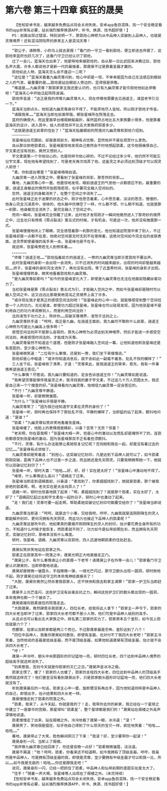 # 第六卷 第三十四章 疯狂的晟昊
        【告知安卓书友，越来越多免费站点将会关闭失效，安卓app鱼目混珠，找一个安全稳定看书的app非常有必要，站长强烈推荐换源APP，听书、换源、找书超好使！】
       PS：前面出现过错误，特别说明一下，那郢炝心神修为从中品神人突破到上品神人，也就是灵尊境界！还有混沌阴阳界的原来主人是混沌天尊！
       ————————————
       “郢公子，请稍等，小的马上就去禀报！”看门的一守卫一看到郢炝，便立即进去传报了，这郢炝来蓝府也好几次了，这看门守卫已经认识了郢炝。
       过了一会儿，蓝海天也出来了，他是特地来接郢炝的，自从那一日比武招亲决赛过后，郢炝名声大震，许多人都说他才是新一代的最强者，那晟昊不过是靠着圣器才赢的。
       郢炝如此人物，蓝海天怎么会不逢迎一二呢？
       “这位是？”蓝海天看着九幽灵尊问到，他心中却是一惊，不单单是因为自己无法感应到眼前之人的气息，最重要的是……郢炝是站在眼前人旁边的，显得很是恭敬。
       “难道是……九幽灵尊？那郢家家主我还是认识的，也只有九幽灵尊才能令郢炝他如此恭敬吧！”蓝海天心中开始泛起阵阵波澜。
       郢炝传音道：“这正是我的师尊九幽灵尊大人，现在师尊他需要去见逍遥王，请蓝老爷引见一下。”
       蓝海天当即点头，他知道九幽灵尊身份不得了，不能弄地尽人皆知，所以刚才郢炝才传音。
       “请跟我来……”蓝海天当即在前面带路，朝张星峰所在院落走去。
       蓝府的确很大，而且里面亭台楼阁蜿蜒曲折，虽然蓝府占地比五大家族要小很多，但是靠着蓝海天的设计，进入其中，给人的感觉并不比五大家族府邸差多少。
       “这就是逍遥王前辈的住处了！”蓝海天指着眼前的院落对九幽灵尊和郢炝介绍到。
       ————————
       张星峰站在花圃前，却是直视前方，眼神有点忧郁，显然他并不是在观赏什么景色。
       自从那日拒绝郢柔后，张星峰震惊地发现自己竟然会不时地想起郢柔，这令他很痛恨自己，宇文柔还没有找到，竟然又想别人。
       宇文柔是第一个令他动心的，也是同样令他心碎的，不过不论经过多少年，他仍然不可能忘记宇文柔，现在他有希望找到了，可是老天再次戏弄了他，这鉴灵之术必须达到顶级才可以观灵人前世！
       “柔，你到底在哪里？”张星峰喃喃自语。
       九幽灵尊一进入院落之中，便看到了张星峰的背影，那苍然的背影……
       蓦地，九幽灵尊心中一震，他震惊地发现，眼前逍遥王的气息他一点都感应不到，最重要的是，逍遥王身躯此时竟然开始若隐若现，似乎要完全融入空间似的。
       忽然，逍遥王的身躯消失了，在整个空间之中消失了……
       此时张星峰正处于迷蒙的状态之中，刚才他思念着柔，心中思念着，淡淡的思念，慢慢的，他身心完全沉浸其中，徐徐的，他头脑中仿佛空了一样，什么都不想，什么都不知道，也就是那一刹那，他身躯完全消失了，是完全融入了空间之中。
       而同一瞬间，张星峰完全惊醒了过来，此时他才发现刚才一瞬间他竟然进入了那奇妙的境界之中，过去也只有修炼《零点裂击》第五式的时候，才有机会，可是这一次，他并没有施展那一式。
       张星峰慢慢地闭上了眼睛，完全感悟着那一刹那的变化，他也知道这院落中来了别人，不过张星峰却是一点都不在意，他绝对空间是无时无刻不在使用着，这绝对空间如今完全在的皮肤表面，这灵界即使最强的高手来一击，张星峰也是不在乎。
       就这样，张星峰旁若无人到修炼着……
       。。。。。。。。
       “师尊？逍遥王他……”郢炝指着前方的逍遥王，一旁的九幽灵尊当即示意郢炝不要出声。
       此时张星峰的身影一会出现一会消失，只不过消失的时间越来越长，出现的时间却是越来越短……终于，张星峰的身形完全消失了，再也没有出现。等了近盏茶时间，张星峰的身影才出现。
       张星峰慢慢转身，微笑地看着郢炝和九幽灵尊。
       “是九幽灵尊前辈吗？”如今的张星峰变化大了，即使是九幽灵尊也无法在他面前隐藏丝毫功力了。
       当初张星峰是靠《零点裂击》第五式为引，才能融入空间之中，而如今张星峰却是随时可以融入空间之中，这又远远比那晟昊用混沌之灵境界上高了许多。
       “或许现在我才是真正的感悟空间法则吧！”张星峰此时心中一动，就能够感受到整个空间任意一个人的功力。无论是谁，即使功力超过张星峰，张星峰也可以轻易发现，因为他张星峰不是利用自己的功力来观察别人，而是利用空间法则！
       法则凌驾于功力之上，除非你……突破天尊境界，凌驾于法则之上。
       九幽灵尊拱手道：“呵呵，我正是九幽，在逍遥王面前，我九幽可不敢称什么前辈，逍遥王心神修为可是比九幽高上很多啊！”
       感悟空间法则并不是那么容易的，首先心神修为必须达到天神境界，然后才能进一步感受空间法则，再者感悟时间法则，才能成为天尊。
       九幽灵尊虽然不知道这个道理，但是刚才张星峰融入空间这一幕，让他知道他和张星峰还是有差距的，至少是心神修为。
       张星峰微笑道：“二位有什么事情，还是到一旁，我们坐下来慢慢说。”
       郢炝却是心中暗道：“或许你知道消息后，就不会如此一副毫不着急、处乱不惊的模样了！”
       三人坐下后，张星峰倒了清茶，才道：“灵尊来此，是我逍遥王的荣幸，首先，我有一件事情希望逍遥王答应。”
       “什么事情？尽管说。我九幽只要知道的，定会告诉逍遥王你！”九幽灵尊如是说道。
       “我希望灵尊能够传我鉴灵之术，我寻找我的妻子宇文柔，不过这几十万人范围太大，我还是自己来一个个搜查的好。”张星峰看向九幽灵尊，他相信九幽灵尊一定会答应的。
       “不行！”九幽灵尊平静道。
       张星峰一听，却是微微皱眉。
       “为什么？”张星峰似乎很是平静。
       九幽灵尊笑了：“因为我已经知道宇文柔在灵界的身份了！”
       张星峰一听，顿时再也保持不了那处乱不惊、平静的模样了，当即猛的站了起来，颤抖地问道：“是谁？”
       “郢柔！”九幽灵尊似笑非笑地看着张星峰。
       张星峰傻了，他脸上的表情很是精彩，兴奋？苦笑？无奈？惊喜？
       “老天啊，你在耍我啊！”张星峰大喊一声，但是心中的激动以及慌乱却是掩饰不了的，连郢炝都感受到张星峰的激动，因为张星峰那双手正有着些须颤抖。
       “不行，灵尊，有什么办法能够让柔她恢复记忆呢？否则她和我在一起，却是没有着过去的记忆……”张星峰有点烦恼了。
       九幽灵尊却是笑着道：“别担心，这突破记忆封印，凡是达到下品神人就可以了，如今郢柔刚刚突破，距离下品神人也不过是一步之遥，而且她还是先天阴灵，只要我稍微帮她一下，她就可以突破记忆封印了！”
       张星峰一听，顿时大喜：“哈哈……好，好，好！实在是太好了！”张星峰心中激动地不得了。
       “峰哥，什么事情这么高兴？”语嫣走了过来。
       张星峰当即走到语嫣面前，兴奋道：“柔找到了，你柔姐姐找到了，她就是郢柔，那个被我拒绝的郢柔啊，啊，老天实在是太会戏弄人了！”
       语嫣一听，顿时也惊喜地跳了起来：“啊，柔姐姐找到了？就是那个郢柔，实在太好了，太好了！”语嫣回忆起过去和宇文柔在一起的日子，顿时心中也激动了起来。
       “走！我们走！灵尊可要一起走啊，帮助柔她突破记忆封印可都要交给你了！”张星峰当即说道。
       九幽灵尊当即道：“呵呵，就是这个小事，交给我吧，哼哼，九幽我就是连刚刚降生的灵人都能解开封印，更何况拥有先天阴灵，而且功力也接近下品神人的郢柔呢？”
       九幽灵尊这是吹牛的，他如果真的要揭开刚刚降生的灵人的封印，估计要花费全身所有的功力，不知道什么时候才能恢复，而郢柔就不同了，功力如今是仙帝前期左右，而且拥有先天阴灵，突破记忆封印，那根本没有什么难度。
       顿时，张星峰、语嫣、九幽灵尊以及郢炝，四人迅速地朝郢柔的住处赶去。
       ————————————
       晟昊似笑非笑地站在郢家之外。
       郢柔正在郢家其中一院落之中，晟昊光明正大地直接走正门。
       “晟昊公子，有什么事情请让小的禀报一下老爷！请晟昊公子在外等一会儿！”郢家看门守卫是认识晟昊的，当即恭敬地说道。
       晟昊却是微微一皱眉头，手指微微一弹，一缕光芒闪过，那守卫额头出现一圆洞，顿时倒地不起。刚才晟昊已经将这守卫的本命鬼神给直接杀了！
       “大胆，晟昊你竟然公然杀害我郢家人，还不快快和我去和家主请罪！”郢家一护卫队当即赶了过来。
       晟昊手上光芒连闪，这些护卫没有丝毫反抗之力，瞬间这些护卫们的额头都出现的一圆洞，本命鬼神也都一个个被杀了。
       晟昊直接向郢柔居住的院落走去。
       “大胆晟昊，竟然肆意杀我郢家人，四位长老，给我将此人拿下！”郢家主一声令下，郢家的四大长老当即冲了过来，郢家四大长老可都不是小人物，他们可是中品神人级别的高手。
       从这点也可以看出五大家族之中，排名第二郢家的实力了。郢家原本五个皇阶，如今加上郢炝就是六个了！
       而酆家、焰家以及鞒家都是两三个而已。不过那晟家最是恐怖，皇阶达到了八个！
       “四位中品神人，我看你晟昊如何嚣张，即使有圣器，也对付不了我四大长老吧！”郢家主冷笑着，当然他说的圣器是低级圣器，而不是顶级圣器，如果他知道晟昊有顶级圣器，估计就不会派四大长老了。
       “哼！”
       晟昊一声冷哼，额头中央那圆形的印记猛地一亮，顿时四位长老，四个达到中品神人境界的超级高手就这样消失了。
       “别来惹我，否则今天就是你郢家的灭亡之日。”晟昊声音冰冷之极。
       郢家主愣了、傻了！郢家的人也傻了，郢家的支柱四大长老，四位达到中品神人的顶级高手竟然就这样完了！他们甚至没有看到晟昊出手，只是郢家额头圆形印记猛地一亮，他们四大长老就没有了。
       听到晟昊最后的一句话，郢家主心中一震，旋即便没有再出手，因为他知道同样是中品神人的自己，即使出手，估计结果和四大长老一样。
       晟昊慢慢走到了郢柔的院落之外。
       “郢柔，我来了，从今天起，你就是我的了！走，我带你去你的新家，我已经在一个星球之中建立了一座豪华的宫殿，那星球叫‘郢柔星’，整个星球都是我们的！”晟昊站在阁楼之外高声深情地说道。
       郢柔慢慢走了出来，站在阁楼之外，冷冷地看了晟昊一眼，冰冷道：“滚！”
       晟昊笑了，笑地很是猖狂，似乎他自己得到了什么惊天的宝贝一样，疯狂地笑着：“哈哈……哈哈……”
       蓦地，晟昊停止了大笑，脸色瞬间阴沉了下来：“我滚？好，至少要带你一起滚！”
       晟昊身形一闪，当即上了阁楼。
       “我师尊九幽灵尊已经回来了，你还是安稳一点好！”郢柔微微皱眉，淡淡道。
       晟昊不屑道：“他？呵呵，郢柔，你看来还不知道啊，如今我拥有了顶级圣器，哼哼，我虽然是中品神人，可是拥有顶级圣器的我，即使是灵尊，至少要拥有中级圣器才可以和我一比，所以……如今我是无敌的！哈哈……你还是跟我走吧！”
       说完，晟昊身形一闪，已经一把抓住了郢柔，中品神人和仙帝前期的差距实在是太大了。
       “住手！”随着一声大喝，张星峰等人出现在了阁楼之外。（未完待续）
       【告知安卓书友，越来越多免费站点将会关闭失效，安卓app鱼目混珠，找一个安全稳定看书的app非常有必要，站长强烈推荐换源APP，听书、换源、找书超好使！】